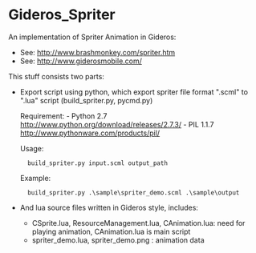Gideros_Spriter
===============

An implementation of Spriter Animation in Gideros: 
+ See: http://www.brashmonkey.com/spriter.htm
+ See: http://www.giderosmobile.com/

This stuff consists two parts: 

+ Export script using python, which export spriter file format ".scml" to ".lua" script (build_spriter.py, pycmd.py)
	
	Requirement:
		- Python 2.7 http://www.python.org/download/releases/2.7.3/
		- PIL 1.1.7 http://www.pythonware.com/products/pil/

	Usage:
		
		build_spriter.py input.scml output_path
	Example:
	
		build_spriter.py .\sample\spriter_demo.scml .\sample\output

+ And lua source files written in Gideros style, includes:
	+ CSprite.lua, ResourceManagement.lua, CAnimation.lua: need for playing animation, CAnimation.lua is main script
	+ spriter_demo.lua, spriter_demo.png : animation data
